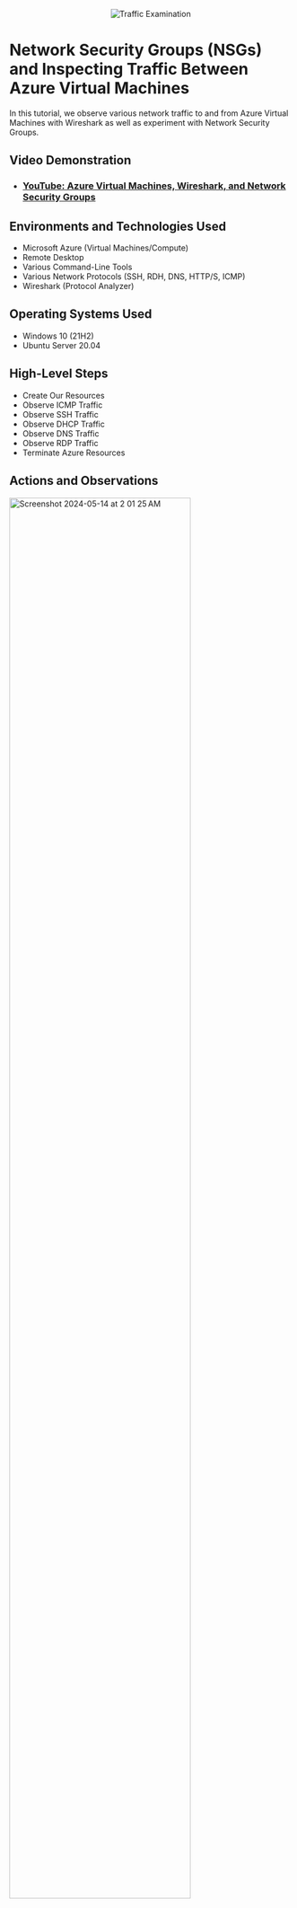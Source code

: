 <p align="center">
<img src="https://i.imgur.com/Ua7udoS.png" alt="Traffic Examination"/>
</p>

<h1>Network Security Groups (NSGs) and Inspecting Traffic Between Azure Virtual Machines</h1>
In this tutorial, we observe various network traffic to and from Azure Virtual Machines with Wireshark as well as experiment with Network Security Groups. <br />


<h2>Video Demonstration</h2>

- ### [YouTube: Azure Virtual Machines, Wireshark, and Network Security Groups](https://www.youtube.com)

<h2>Environments and Technologies Used</h2>

- Microsoft Azure (Virtual Machines/Compute)
- Remote Desktop
- Various Command-Line Tools
- Various Network Protocols (SSH, RDH, DNS, HTTP/S, ICMP)
- Wireshark (Protocol Analyzer)

<h2>Operating Systems Used </h2>

- Windows 10 (21H2)
- Ubuntu Server 20.04

<h2>High-Level Steps</h2>

- Create Our Resources
- Observe ICMP Traffic
- Observe SSH Traffic
- Observe DHCP Traffic
- Observe DNS Traffic
- Observe RDP Traffic
- Terminate Azure Resources

<h2>Actions and Observations</h2>

<p>
<img height="80%" width="80%" alt="Screenshot 2024-05-14 at 2 01 25 AM" src="https://github.com/dteimuno/azure-network-protocols/assets/169619672/de5d6777-a94b-4ac5-b0ca-57ca01cf7377">
</p>
<p>
Go to Azure Portal>Virtual Machines>Set: 'Vm name', 'Region', 'Image:Windows 10Pro 22H1 x64','Size', 'Username' and 'Password'. Confirm licensing permission and then review network settings and click 'Create' to Create VM1
</p>
<br />

<p>
<img height="80%" width="80%" alt="Screenshot 2024-05-14 at 2 29 33 AM" src="https://github.com/dteimuno/azure-network-protocols/assets/169619672/9bb4c187-0cce-4e1b-98c5-a848604fc519">
</p>
<p>
Create an Ubuntu Linux VM by navigating to Azure Portal>Virtual Machines>Set: 'Vm name', 'Region', 'Image:Ubuntu Server 20.04 LTS x64 Gen2','Size', 'Username' and 'Password'.
</p>
<br />

<p>
<img height="80%" width="80%" alt="Screenshot 2024-05-14 at 2 40 53 AM" src="https://github.com/dteimuno/azure-network-protocols/assets/169619672/649780ab-777e-4479-9070-846cf305a973">
</p>
<p>
Ensure that both VM1 and VM2 are both in the same resource group and on the same network group for the best results. 
</p>
<br />

<p>
<img src="https://i.imgur.com/DJmEXEB.png" height="80%" width="80%" alt="Disk Sanitization Steps"/>
</p>
<p>
Lorem ipsum dolor sit amet, consectetur adipiscing elit, sed do eiusmod tempor incididunt ut labore et dolore magna aliqua. Ut enim ad minim veniam, quis nostrud exercitation ullamco laboris nisi ut aliquip ex ea commodo consequat. Duis aute irure dolor in reprehenderit in voluptate velit esse cillum dolore eu fugiat nulla pariatur.
</p>
<br />

<p>
<img src="https://i.imgur.com/DJmEXEB.png" height="80%" width="80%" alt="Disk Sanitization Steps"/>
</p>
<p>
Lorem ipsum dolor sit amet, consectetur adipiscing elit, sed do eiusmod tempor incididunt ut labore et dolore magna aliqua. Ut enim ad minim veniam, quis nostrud exercitation ullamco laboris nisi ut aliquip ex ea commodo consequat. Duis aute irure dolor in reprehenderit in voluptate velit esse cillum dolore eu fugiat nulla pariatur.
</p>
<br />

<p>
<img src="https://i.imgur.com/DJmEXEB.png" height="80%" width="80%" alt="Disk Sanitization Steps"/>
</p>
<p>
Lorem ipsum dolor sit amet, consectetur adipiscing elit, sed do eiusmod tempor incididunt ut labore et dolore magna aliqua. Ut enim ad minim veniam, quis nostrud exercitation ullamco laboris nisi ut aliquip ex ea commodo consequat. Duis aute irure dolor in reprehenderit in voluptate velit esse cillum dolore eu fugiat nulla pariatur.
</p>
<br />

<p>
<img src="https://i.imgur.com/DJmEXEB.png" height="80%" width="80%" alt="Disk Sanitization Steps"/>
</p>
<p>
Lorem ipsum dolor sit amet, consectetur adipiscing elit, sed do eiusmod tempor incididunt ut labore et dolore magna aliqua. Ut enim ad minim veniam, quis nostrud exercitation ullamco laboris nisi ut aliquip ex ea commodo consequat. Duis aute irure dolor in reprehenderit in voluptate velit esse cillum dolore eu fugiat nulla pariatur.
</p>
<br />

<p>
<img src="https://i.imgur.com/DJmEXEB.png" height="80%" width="80%" alt="Disk Sanitization Steps"/>
</p>
<p>
Lorem ipsum dolor sit amet, consectetur adipiscing elit, sed do eiusmod tempor incididunt ut labore et dolore magna aliqua. Ut enim ad minim veniam, quis nostrud exercitation ullamco laboris nisi ut aliquip ex ea commodo consequat. Duis aute irure dolor in reprehenderit in voluptate velit esse cillum dolore eu fugiat nulla pariatur.
</p>
<br />
